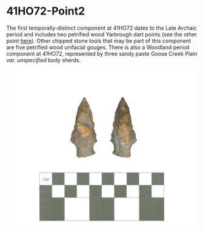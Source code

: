 # 41HO72-Point2

The first temporally-distinct component at 41HO72 dates to the Late Archaic period and includes two petrified wood Yarbrough dart points (see the other point [here](41HO72-Point1.md)). Other chipped stone tools that may be part of this component are five petrified wood unifacial gouges. There is also a Woodland period component at 41HO72, represented by three sandy paste Goose Creek Plain _var. unspecified_ body sherds.

![](../../../img/41HO72-Point2.png)
